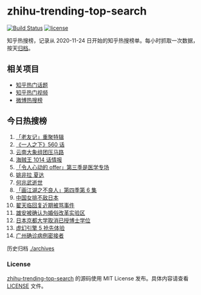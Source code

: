 # zhihu-trending-top-search

[![Build Status](https://github.com/justjavac/zhihu-trending-top-search/workflows/ci/badge.svg?branch=main)](https://github.com/justjavac/zhihu-trending-top-search/actions)
[![license](https://img.shields.io/github/license/justjavac/zhihu-trending-top-search)](https://github.com/justjavac/zhihu-trending-top-search/blob/main/LICENSE)

知乎热搜榜，记录从 2020-11-24 日开始的知乎热搜榜单。每小时抓取一次数据，按天[归档](./archives)。

## 相关项目

- [知乎热门话题](https://github.com/justjavac/zhihu-trending-hot-questions)
- [知乎热门视频](https://github.com/justjavac/zhihu-trending-hot-video)
- [微博热搜榜](https://github.com/justjavac/weibo-trending-hot-search)

## 今日热搜榜

<!-- BEGIN -->
<!-- 最后更新时间 Fri May 28 2021 17:30:15 GMT+0800 (China Standard Time) -->

1. [「老友记」重聚特辑](https://www.zhihu.com/search?q=老友记重聚)
2. [《一人之下》560 话](https://www.zhihu.com/search?q=一人之下)
3. [云南大象组团压马路](https://www.zhihu.com/search?q=云南大象)
4. [海贼王 1014 话情报](https://www.zhihu.com/search?q=海贼王)
5. [「令人心动的 offer」第三季是医学专场](https://www.zhihu.com/search?q=令人心动的offer第三季)
6. [姚非拉 夏达](https://www.zhihu.com/search?q=姚非拉)
7. [何兆武逝世](https://www.zhihu.com/search?q=何兆武)
8. [「画江湖之不良人」第四季第 6 集](https://www.zhihu.com/search?q=画江湖之不良人第四季)
9. [中国女排不敌日本](https://www.zhihu.com/search?q=中国女排)
10. [翟天临回复近期被骂事件](https://www.zhihu.com/search?q=翟天临回复)
11. [雄安被确认为婚俗改革实验区](https://www.zhihu.com/search?q=雄安)
12. [日本京都大学取消已授博士学位](https://www.zhihu.com/search?q=日本京都大学)
13. [虚幻引擎 5 抢先体验](https://www.zhihu.com/search?q=虚幻引擎5)
14. [广州确诊病例密接者](https://www.zhihu.com/search?q=广州疫情)

<!-- END -->

历史归档 [./archives](./archives)

### License

[zhihu-trending-top-search](https://github.com/justjavac/zhihu-trending-top-search)
的源码使用 MIT License 发布。具体内容请查看 [LICENSE](./LICENSE) 文件。
